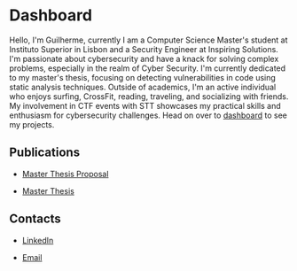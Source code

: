 # Dashboard

Hello,
I'm Guilherme, currently I am a Computer Science Master's student at Instituto Superior in Lisbon and a Security Engineer at Inspiring Solutions. I'm passionate about cybersecurity and have a knack for solving complex problems, especially in the realm of Cyber Security. I'm currently dedicated to my master's thesis, focusing on detecting vulnerabilities in code using static analysis techniques. Outside of academics, I'm an active individual who enjoys surfing, CrossFit, reading, traveling, and socializing with friends. My involvement in CTF events with STT showcases my practical skills and enthusiasm for cybersecurity challenges.
Head on over to [dashboard](pages/college/Dashboard.md) to see my projects.

## Publications

- [Master Thesis Proposal](./pages/college/publications/Detecting_Multi_file_Vulnerabilities_Using_Code_Property_Graphs.pdf)

- [Master Thesis](./pages/not_public.md)

## Contacts

- [LinkedIn](https://www.linkedin.com/in/guilherme-gonçalves-1263b7222/)

- [Email](mailto:guilherme.goncalves.work@gmail.com)
